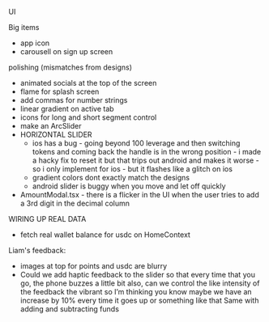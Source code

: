 UI

Big items

- app icon
- carousell on sign up screen

polishing (mismatches from designs)

- animated socials at the top of the screen
- flame for splash screen
- add commas for number strings
- linear gradient on active tab
- icons for long and short segment control
- make an ArcSlider
- HORIZONTAL SLIDER
  - ios has a bug - going beyond 100 leverage and then switching tokens and coming back the handle is in the wrong position - i made a hacky fix to reset it but that trips out android and makes it worse - so i only implement for ios - but it flashes like a glitch on ios
  - gradient colors dont exactly match the designs
  - android slider is buggy when you move and let off quickly
- AmountModal.tsx - there is a flicker in the UI when the user tries to add a 3rd digit in the decimal column

WIRING UP REAL DATA

- fetch real wallet balance for usdc on HomeContext

Liam's feedback:

- images at top for points and usdc are blurry
- Could we add haptic feedback to the slider so that every time that you go, the phone buzzes a little bit also, can we control the like intensity of the feedback the vibrant so I’m thinking you know maybe we have an increase by 10% every time it goes up or something like that
  Same with adding and subtracting funds
